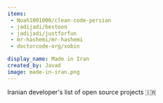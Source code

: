 ```yaml
---
items:
 - Noah1001000/clean-code-persian
 - jadijadi/bestoon
 - jadijadi/justforfun
 - mr-hashemi/mr-hashemi
 - doctorcode-org/xobin

display_name: Made in Iran
created_by: Javad
image: made-in-iran.png
---
```

Iranian developer's list of open source projects :iran:
